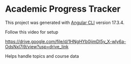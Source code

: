 # Academic Progress Tracker

This project was generated with [Angular CLI](https://github.com/angular/angular-cli) version 17.3.4.

Follow this video for setup

https://drive.google.com/file/d/1HNgHYb0ijmDI5y_X-wIy6a-OdsNxl7i9/view?usp=drive_link

Helps handle topics and course data
